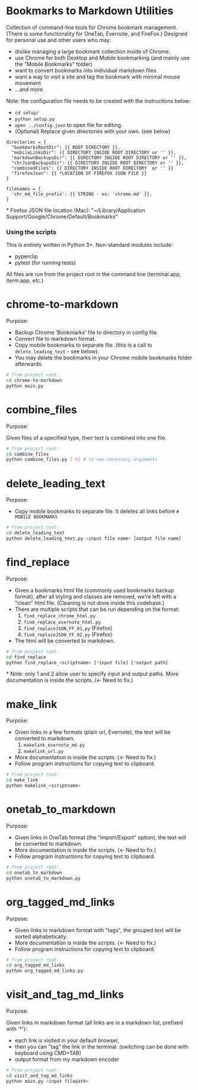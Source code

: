 # Bookmarks to Markdown Utilities

Collection of command-line tools for Chrome bookmark management. (There is some functionality for OneTab, Evernote, and FireFox.) Designed for personal use and other users who may:

- dislike managing a large bookmark collection inside of Chrome.
- use Chrome for both Desktop and Mobile bookmarking (and mainly use the "Mobile Bookmarks" folder)
- want to convert bookmarks into individual markdown files
- want a way to visit a site and tag the bookmark with minimal mouse movement
- ...and more.

Note: the configuration file needs to be created with the instructions below:

- `cd setup/`
- `python setup.py`
- `open ../config.json` to open file for editing.
- (Optional) Replace given directories with your own. (see below)

```
directories = {
  "bookmarksRootDir": {{ ROOT DIRECTORY }},
  "mobileLinksDir": {{ DIRECTORY INSIDE ROOT DIRECTORY or '' }},
  "markdownBackupsDir": {{ DIRECTORY INSIDE ROOT DIRECTORY or '' }},
  "chrJsonBackupsDir": {{ DIRECTORY INSIDE ROOT DIRECTORY or '' }},
  "combinedFiles": {{ DIRECTORY INSIDE ROOT DIRECTORY  or '' }}
  "firefoxJson": {{ *LOCATION OF FIREFOX JSON FILE }}
}

filenames = {
  'chr_md_file_prefix': {{ STRING - ex: 'chrome.md' }},
}

```

\* Firefox JSON file location (Mac): "~/Library/Application Support/Google/Chrome/Default/Bookmarks"

### Using the scripts

This is entirely written in Python 3+. Non-standard modules include:

- pyperclip
- pytest (for running tests)

All files are run from the project root in the command line (terminal.app, iterm.app, etc.)

# chrome-to-markdown

Purpose:

- Backup Chrome 'Bookmarks' file to directory in config file.
- Convert file to markdown format.
- Copy mobile bookmarks to separate file. (this is a call to `delete_leading_text` - see below).
- You may delete the bookmarks in your Chrome mobile bookmarks folder afterwards.

```bash
# from project root:
cd chrome-to-markdown
python main.py
```

# combine_files

Purpose:

Given files of a specified type, their text is combined into one file.

```bash
# from project root:
cd combine_files
python combine_files.py [-h] # to see necessary arguments
```

# delete_leading_text

Purpose:

- Copy mobile bookmarks to separate file. It deletes all links before `# MOBILE BOOKMARKS`

```bash
# from project root:
cd delete_leading_text
python delete_leading_text.py <input file name> [output file name]
```


# find_replace

Purpose:

- Given a bookmarks html file (commonly used bookmarks backup format), after all styling and classes are removed, we're left with a "clean" html file. (Cleaning is not done inside this codebase.)
- There are multiple scripts that can be run depending on the format:
  1. `find_replace_chrome_html.py`
  2. `find_replace_evernote_html.py`
  3. `find_replaceJSON_FF_01.py` (Firefox)
  4. `find_replaceJSON_FF_02.py` (Firefox)
- The html will be converted to markdown.

```bash
# from project root:
cd find_replace
python find_replace_<scriptname> [*input file] [*output path]
```

\* Note: only 1 and 2 allow user to specify input and output paths. More documentation is inside the scripts. (<- Need to fix.)

# make_link

Purpose:

- Given links in a few formats (plain url, Evernote), the text will be converted to markdown. 
  1. `makelink_evernote_md.py`
  2. `makelink_url.py`
- More documentation is inside the scripts. (<- Need to fix.)
- Follow program instructions for copying text to clipboard.

```bash
# from project root:
cd make_link
python makelink_<scriptname>
```

# onetab_to_markdown

Purpose:

- Given links in OneTab format (the "Import/Export" option), the text will be converted to markdown. 
- More documentation is inside the scripts. (<- Need to fix.)
- Follow program instructions for copying text to clipboard.

```bash
# from project root:
cd onetab_to_markdown
python onetab_to_markdown.py
```

# org_tagged_md_links

Purpose:

- Given links in markdown format with "tags", the grouped text will be sorted alphabetically.
- More documentation is inside the scripts. (<- Need to fix.)
- Follow program instructions for copying text to clipboard.

```bash
# from project root:
cd org_tagged_md_links
python org_tagged_md_links.py
```

# visit_and_tag_md_links

Purpose:

Given links in markdown format (all links are in a markdown list, prefixed with '*'):

- each link is visited in your default browser,
- then you can "tag" the link in the terminal. (switching can be done with keyboard using CMD+TAB)
- output format from my markdown encoder

```bash
# from project root:
cd visit_and_tag_md_links
python main.py <input filepath>
```
